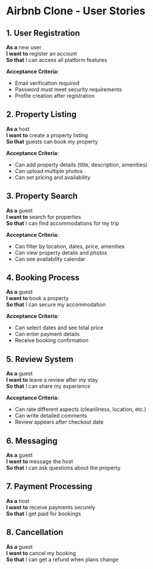 # Airbnb Clone - User Stories

## 1. User Registration
**As a** new user  
**I want to** register an account  
**So that** I can access all platform features  

**Acceptance Criteria:**
- Email verification required
- Password must meet security requirements
- Profile creation after registration

## 2. Property Listing
**As a** host  
**I want to** create a property listing  
**So that** guests can book my property  

**Acceptance Criteria:**
- Can add property details (title, description, amenities)
- Can upload multiple photos
- Can set pricing and availability

## 3. Property Search
**As a** guest  
**I want to** search for properties  
**So that** I can find accommodations for my trip  

**Acceptance Criteria:**
- Can filter by location, dates, price, amenities
- Can view property details and photos
- Can see availability calendar

## 4. Booking Process
**As a** guest  
**I want to** book a property  
**So that** I can secure my accommodation  

**Acceptance Criteria:**
- Can select dates and see total price
- Can enter payment details
- Receive booking confirmation

## 5. Review System
**As a** guest  
**I want to** leave a review after my stay  
**So that** I can share my experience  

**Acceptance Criteria:**
- Can rate different aspects (cleanliness, location, etc.)
- Can write detailed comments
- Review appears after checkout date
## 6. Messaging
**As a** guest  
**I want to** message the host  
**So that** I can ask questions about the property  

## 7. Payment Processing
**As a** host  
**I want to** receive payments securely  
**So that** I get paid for bookings  

## 8. Cancellation
**As a** guest  
**I want to** cancel my booking  
**So that** I can get a refund when plans change  
